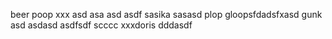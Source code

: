 beer
poop
xxx
asd
asa
asd
asdf
sasika
sasasd
plop
gloopsfdadsfxasd
gunk
asd
asdasd
asdfsdf
scccc
xxxdoris
dddasdf
